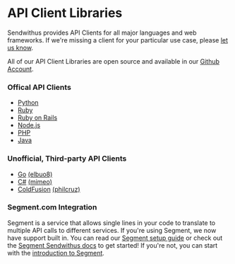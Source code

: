 # API Client Libraries

Sendwithus provides API Clients for all major languages and web frameworks. If we're missing a client for your particular use case, please [let us know](mailto:us@sendwithus.com).

All of our API Client Libraries are open source and available in our [Github Account](https://github.com/sendwithus).

### Offical API Clients
- [Python](https://github.com/sendwithus/sendwithus_python)
- [Ruby](https://github.com/sendwithus/sendwithus_ruby)
- [Ruby on Rails](https://github.com/sendwithus/sendwithus_ruby_action_mailer)
- [Node.js](https://github.com/sendwithus/sendwithus_nodejs)
- [PHP](https://github.com/sendwithus/sendwithus_php)
- [Java](https://github.com/sendwithus/sendwithus_java)

### Unofficial, Third-party API Clients
- [Go](https://github.com/elbuo8/sendwithus_go) [(elbuo8)](http://www.yamilasusta.com/)
- [C#](https://github.com/Mimeo/SendWithUs.Client) [(mimeo)](https://github.com/Mimeo)
- [ColdFusion](https://github.com/philcruz/SendWithUsCfc) [(philcruz)](https://github.com/philcruz)

### Segment.com Integration
Segment is a service that allows single lines in your code to translate to multiple API calls to different services. If you're using Segment, we now have support built in. You can read our [Segment setup guide](https://help.sendwithus.com/solution/articles/1000173550-segment-com-triggers) or check out the [Segment Sendwithus docs](https://segment.com/docs/integrations/sendwithus/) to get started! If you're not, you can start with the [introduction to Segment](https://segment.com/docs/).
